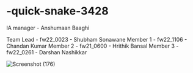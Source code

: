 # -quick-snake-3428

IA manager - Anshumaan Baaghi

Team Lead - fw22_0023 - Shubham Sonawane
Member 1 - fw22_1106 - Chandan Kumar
Member 2 - fw21_0600 - Hrithik Bansal
Member 3 - fw22_0261 - Darshan Nashikkar

![Screenshot (176)](https://user-images.githubusercontent.com/111420558/213666337-39d311f8-4d79-42ed-b495-b17e2a852323.png)


